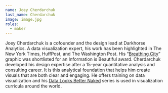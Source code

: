 ```yaml
---
name: Joey Cherdarchuk
last_name: Cherdarchuk
image: image.jpg
roles:
  - maker
---
```

Joey Cherdarchuk is a cofounder and the design lead at Darkhorse Analytics. A data visualization expert, his work has been highlighted in The New York Times, HuffPost, and The Washington Post. His “[Breathing City](http://www.darkhorseanalytics.com/portfolio/breathing-city?rq=breathing)” graphic was shortlisted for an Information is Beautiful award. Cherdarchuk developed his design expertise after a 15-year quantitative analysis and consulting career. It is this analytical foundation that helps him create visuals that are both clear and engaging. He offers training on data visualization and his [Data Looks Better Naked](http://www.darkhorseanalytics.com/search?q=data%20looks%20better%20naked) series is used in visualization curricula around the world.  
